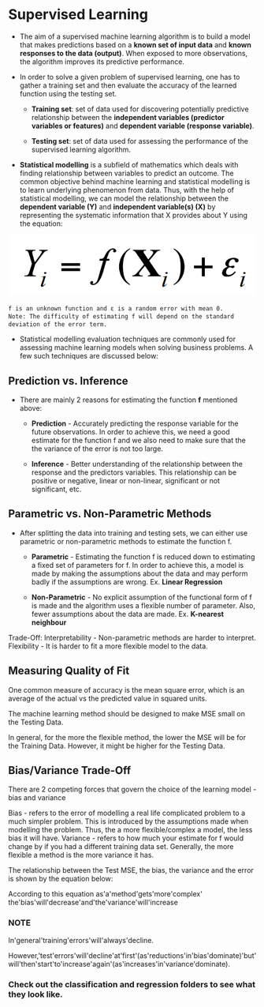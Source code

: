# Supervised Learning

* The aim of a supervised machine learning algorithm is to build a model that makes predictions based on a **known set of input data** and **known responses to the data (output)**. When exposed to more observations, the algorithm improves its predictive performance.

* In order to solve a given problem of supervised learning, one has to gather a training set and then evaluate the accuracy of the learned function using the testing set. 

	* **Training set**: set of data used for discovering potentially predictive relationship between the **independent variables (predictor variables or features)** and **dependent variable (response variable)**.

	* **Testing set**: set of data used for assessing the performance of the supervised learning algorithm. 

* **Statistical modelling** is a subfield of mathematics which deals with finding relationship between variables to predict an outcome. The common objective behind machine learning and statistical modelling is to learn underlying phenomenon from data. Thus, with the help of statistical modelling, we can model the relationship between the **dependent variable (Y)** and **independent variable(s) (X)** by representing the systematic information that X provides about Y using the equation:

![model_equation](./images/model_eq.png)

	f is an unknown function and ε is a random error with mean 0. 
	Note: The difficulty of estimating f will depend on the standard deviation of the error term. 

* Statistical modelling evaluation techniques are commonly used for assessing machine learning models when solving business problems. A few such techniques are discussed below: 



## Prediction vs. Inference

* There are mainly 2 reasons for estimating the function **f** mentioned above: 

	* **Prediction** - Accurately predicting the response variable for the future observations. In order to achieve this, we need a good estimate for the function f and we also need to make sure that the the variance of the error is not too large.

	* **Inference** - Better understanding of the relationship between the response and the predictors variables. This relationship can be positive or negative, linear or non-linear, significant or not significant, etc. 



## Parametric vs. Non-Parametric Methods

* After splitting the data into training and testing sets, we can either use parametric or non-parametric methods to estimate the function f.

	* **Parametric** - Estimating the function f is reduced down to estimating a fixed set of parameters for f. In order to achieve this, a model is made by making the assumptions about the data and may perform badly if the assumptions are wrong. Ex. **Linear Regression**

	* **Non-Parametric** - No explicit assumption of the functional form of f is made and the algorithm uses a flexible number of parameter. Also, fewer assumptions about the data are made. Ex. **K-nearest neighbour**



Trade-Off:
Interpretability - Non-parametric methods are harder to interpret.
Flexibility - It is harder to fit a more flexible model to the data.

## Measuring Quality of Fit

One common measure of accuracy is the mean square error, which is an average of the actual vs the predicted value in squared units.

The machine learning method should be designed to make MSE small on the Testing Data.

In general, for the more the flexible method, the lower the MSE will be for the Training Data. However, it might be higher for the Testing Data. 

## Bias/Variance Trade-Off

There are 2 competing forces that govern the choice of the learning model - bias and variance

Bias - refers to the error of modelling a real life complicated problem to a much simpler problem. This is introduced by the assumptions made when modelling the problem. Thus, the a more flexible/complex a model, the less bias it will have.
Variance -  refers to how much your estimate for f would change by if you had a different training data set. Generally, the more flexible a method is the more variance it has.

The relationship between the Test MSE, the bias, the variance and the error is shown by the equation below:

According to this equation as'a'method'gets'more'complex' the'bias'will'decrease'and'the'variance'will'increase

### NOTE

In'general'training'errors'will'always'decline.

However,'test'errors'will'decline'at'first'(as'reductions'in'bias'dominate)'but'will'then'start'to'increase'again'(as'increases'in'variance'dominate).


### Check out the classification and regression folders to see what they look like. 